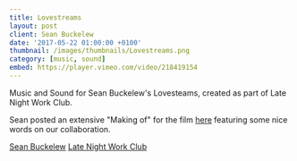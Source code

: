 ```yaml
---
title: Lovestreams
layout: post
client: Sean Buckelew
date: '2017-05-22 01:00:00 +0100'
thumbnail: /images/thumbnails/Lovestreams.png
category: [music, sound]
embed: https://player.vimeo.com/video/218419154
---
```


Music and Sound for Sean Buckelew's Lovesteams, created as part of Late Night Work Club.

Sean posted an extensive "Making of" for the film [here](https://medium.com/@SeanBuckelew/lovestreams-making-of-48c7d0a3d81c) featuring some nice words on our collaboration.

[Sean Buckelew](http://seanbuckelew.com/)
[Late Night Work Club](http://latenightworkclub.com/)

